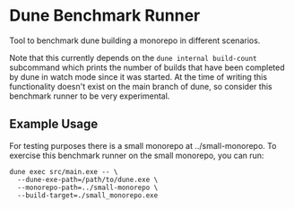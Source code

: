 # Dune Benchmark Runner

Tool to benchmark dune building a monorepo in different scenarios.

Note that this currently depends on the `dune internal build-count` subcommand
which prints the number of builds that have been completed by dune in watch
mode since it was started. At the time of writing this functionality doesn't
exist on the main branch of dune, so consider this benchmark runner to be very
experimental.

## Example Usage

For testing purposes there is a small monorepo at ../small-monorepo. To exercise
this benchmark runner on the small monorepo, you can run:

```
dune exec src/main.exe -- \
  --dune-exe-path=/path/to/dune.exe \
  --monorepo-path=../small-monorepo \
  --build-target=./small_monorepo.exe
```
